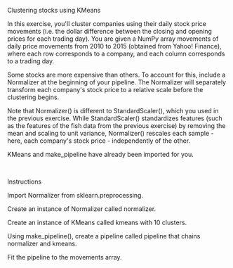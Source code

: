 Clustering stocks using KMeans

In this exercise, you'll cluster companies using their daily stock price movements (i.e. the dollar difference between the closing and opening prices for each trading day). You are given a NumPy array movements of daily price movements from 2010 to 2015 (obtained from Yahoo! Finance), where each row corresponds to a company, and each column corresponds to a trading day.

Some stocks are more expensive than others. To account for this, include a Normalizer at the beginning of your pipeline. The Normalizer will separately transform each company's stock price to a relative scale before the clustering begins.

Note that Normalizer() is different to StandardScaler(), which you used in the previous exercise. While StandardScaler() standardizes features (such as the features of the fish data from the previous exercise) by removing the mean and scaling to unit variance, Normalizer() rescales each sample - here, each company's stock price - independently of the other.

KMeans and make_pipeline have already been imported for you.

<br>

Instructions

Import Normalizer from sklearn.preprocessing.

Create an instance of Normalizer called normalizer.

Create an instance of KMeans called kmeans with 10 clusters.

Using make_pipeline(), create a pipeline called pipeline that chains normalizer and kmeans.

Fit the pipeline to the movements array.
